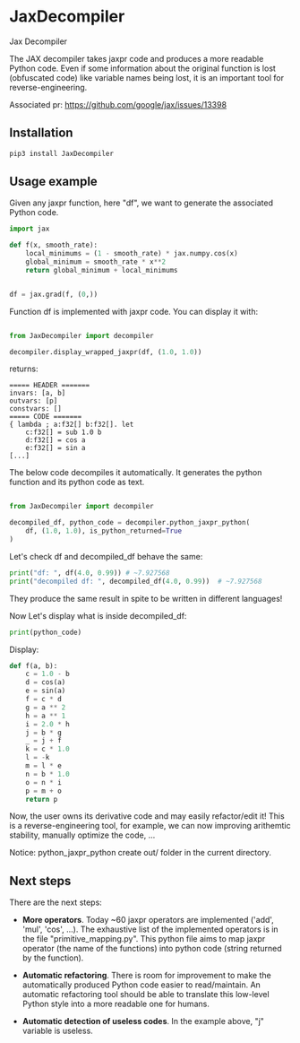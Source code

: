 # JaxDecompiler
Jax Decompiler

The JAX decompiler takes jaxpr code and produces a more readable Python code. Even if some information about the original function is lost (obfuscated code) like variable names being lost, it is an important tool for reverse-engineering.

Associated pr:
https://github.com/google/jax/issues/13398

## Installation

```bash
pip3 install JaxDecompiler
```

## Usage example

Given any jaxpr function, here "df", we want to generate the associated Python code.

```python
import jax

def f(x, smooth_rate):
    local_minimums = (1 - smooth_rate) * jax.numpy.cos(x)
    global_minimum = smooth_rate * x**2
    return global_minimum + local_minimums


df = jax.grad(f, (0,))
```

Function df is implemented with jaxpr code. You can display it with:

```python

from JaxDecompiler import decompiler

decompiler.display_wrapped_jaxpr(df, (1.0, 1.0))
```
returns:
```
===== HEADER =======
invars: [a, b]
outvars: [p]
constvars: []
===== CODE =======
{ lambda ; a:f32[] b:f32[]. let
    c:f32[] = sub 1.0 b
    d:f32[] = cos a
    e:f32[] = sin a
[...]
```

The below code decompiles it automatically. It generates the python function and its python code as text.

```python

from JaxDecompiler import decompiler

decompiled_df, python_code = decompiler.python_jaxpr_python(
    df, (1.0, 1.0), is_python_returned=True
)
```

Let's check df and decompiled_df behave the same:
```python
print("df: ", df(4.0, 0.99)) # ~7.927568
print("decompiled df: ", decompiled_df(4.0, 0.99))  # ~7.927568
```
They produce the same result in spite to be written in different languages!

Now Let's display what is inside decompiled_df:
```python
print(python_code)
```
Display:
```python
def f(a, b):
    c = 1.0 - b
    d = cos(a)
    e = sin(a)
    f = c * d
    g = a ** 2
    h = a ** 1
    i = 2.0 * h
    j = b * g
    _ = j + f
    k = c * 1.0
    l = -k
    m = l * e
    n = b * 1.0
    o = n * i
    p = m + o
    return p
```
Now, the user owns its derivative code and may easily refactor/edit it! This is a reverse-engineering tool, for example, we can now improving arithemtic stability, manually optimize the code, ...

Notice: python_jaxpr_python create out/ folder in the current directory.

## Next steps

There are the next steps:
* **More operators**. Today ~60 jaxpr operators are implemented ('add', 'mul', 'cos', ...). The exhaustive list of the implemented operators is in the file "primitive_mapping.py". This python file aims to map jaxpr operator (the name of the functions) into python code (string returned by the function).

* **Automatic refactoring**. There is room for improvement to make the automatically produced Python code easier to read/maintain. 
An automatic refactoring tool should be able to translate this low-level Python style into a more readable one for humans.

* **Automatic detection of useless codes**. In the example above, "j" variable is useless.
